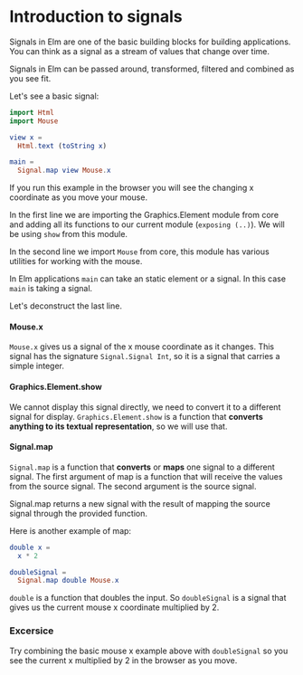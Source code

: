 # Introduction to signals

Signals in Elm are one of the basic building blocks for building applications. You can think as a signal as a stream of values that change over time.

Signals in Elm can be passed around, transformed, filtered and combined as you see fit.

Let's see a basic signal:

```elm
import Html
import Mouse

view x =
  Html.text (toString x)

main =
  Signal.map view Mouse.x

```

If you run this example in the browser you will see the changing x coordinate as you move your mouse.

In the first line we are importing the Graphics.Element module from core and adding all its functions to our current module (`exposing (..)`). We will be using `show` from this module.

In the second line we import `Mouse` from core, this module has various utilities for working with the mouse.

In Elm applications `main` can take an static element or a signal. In this case `main` is taking a signal. 

Let's deconstruct the last line.

#### Mouse.x

`Mouse.x` gives us a signal of the x mouse coordinate as it changes. This signal has the signature `Signal.Signal Int`, so it is a signal that carries a simple integer.

#### Graphics.Element.show

We cannot display this signal directly, we need to convert it to a different signal for display. `Graphics.Element.show` is a function that __converts anything to its textual representation__, so we will use that.

#### Signal.map

`Signal.map` is a function that __converts__ or __maps__ one signal to a different signal. The first argument of map is a function that will receive the values from the source signal. The second argument is the source signal.

Signal.map returns a new signal with the result of mapping the source signal through the provided function.

Here is another example of map:

```elm
double x =
  x * 2

doubleSignal =
  Signal.map double Mouse.x
```

`double` is a function that doubles the input. So `doubleSignal` is a signal that gives us the current mouse x coordinate multiplied by 2.

### Excersice

Try combining the basic mouse x example above with `doubleSignal` so you see the current x multiplied by 2 in the browser as you move.